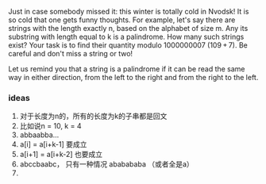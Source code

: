 Just in case somebody missed it: this winter is totally cold in Nvodsk! It is so cold that one gets funny thoughts. For example, let's say there are strings with the length exactly n, based on the alphabet of size m. Any its substring with length equal to k is a palindrome. How many such strings exist? Your task is to find their quantity modulo 1000000007 (109 + 7). Be careful and don't miss a string or two!

Let us remind you that a string is a palindrome if it can be read the same way in either direction, from the left to the right and from the right to the left.

### ideas
1. 对于长度为n的，所有的长度为k的子串都是回文
2. 比如说n = 10, k = 4
3. abbaabba...
4. a[i] = a[i+k-1] 要成立
5. a[i+1] = a[i+k-2] 也要成立
6. abccbaabc， 只有一种情况 ababababa （或者全是a）
7. 